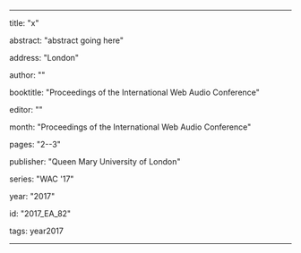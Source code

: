 ---
      
title: "x" 
      
abstract: "abstract going here"
      
address: "London" 
      
author: "" 
      
booktitle: "Proceedings of the International Web Audio Conference" 
      
editor: "" 
      
month: "Proceedings of the International Web Audio Conference"
      
pages: "2--3" 
      
publisher: "Queen Mary University of London" 
      
series: "WAC '17"  
      
year: "2017" 
      
id: "2017_EA_82" 
      
tags: year2017 
      
---